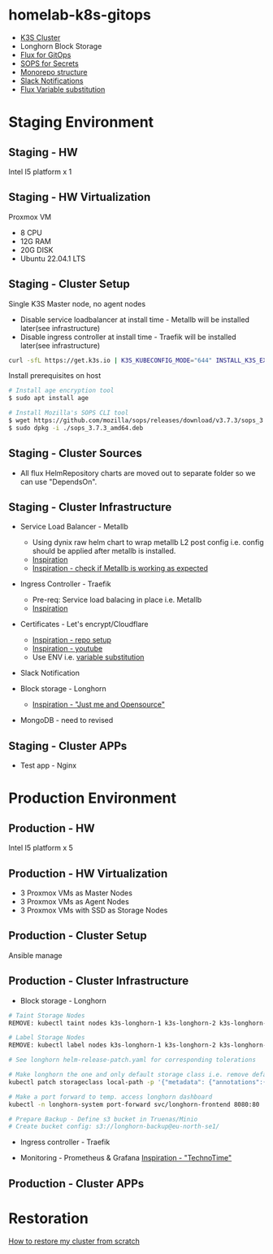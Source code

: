 # homelab-k8s-gitops

- [K3S Cluster](docs/k8s-commands.md)
- Longhorn Block Storage
- [Flux for GitOps](https://fluxcd.io/)
- [SOPS for Secrets](https://fluxcd.io/flux/guides/mozilla-sops/)
- [Monorepo structure](https://fluxcd.io/flux/guides/repository-structure/)
- [Slack Notifications](https://fluxcd.io/flux/guides/notifications/)
- [Flux Variable substitution](https://fluxcd.io/flux/components/kustomize/kustomization/#variable-substitution)

# Staging Environment
## Staging - HW
Intel I5 platform x 1 
## Staging - HW Virtualization
Proxmox VM 
- 8 CPU
- 12G RAM
- 20G DISK
- Ubuntu 22.04.1 LTS
## Staging - Cluster Setup
Single K3S Master node, no agent nodes
- Disable service loadbalancer at install time - Metallb will be installed later(see infrastructure)
- Disable ingress controller at install time - Traefik will be installed later(see infrastructure) 

```bash
curl -sfL https://get.k3s.io | K3S_KUBECONFIG_MODE="644" INSTALL_K3S_EXEC="--disable servicelb --disable traefik" sh -
```

Install prerequisites on host
```bash
# Install age encryption tool 
$ sudo apt install age

# Install Mozilla's SOPS CLI tool
$ wget https://github.com/mozilla/sops/releases/download/v3.7.3/sops_3.7.3_amd64.deb
$ sudo dpkg -i ./sops_3.7.3_amd64.deb
```
## Staging - Cluster Sources
- All flux HelmRepository charts are moved out to separate folder so we can use "DependsOn".
## Staging - Cluster Infrastructure
- Service Load Balancer - Metallb
    - Using dynix raw helm chart to wrap metallb L2 post config i.e. config should be applied after metallb is installed.
    - [Inspiration](https://www.youtube.com/watch?v=zNbqxPRTjFg&t=474s)
    - [Inspiration - check if Metallb is working as expected](https://youtu.be/dEAtD9PVr_Q?t=477)
- Ingress Controller - Traefik
    - Pre-req: Service load balacing in place i.e. Metallb
    - [Inspiration](https://www.youtube.com/watch?v=G4CmbYL9UPg&t=907s)
- Certificates - Let's encrypt/Cloudflare
    - [Inspiration - repo setup](https://github.com/onedr0p/flux-cluster-template/tree/main/cluster/apps/networking/cert-manager)
    - [Inspiration - youtube](https://www.youtube.com/watch?v=G4CmbYL9UPg&t=907s)
    - Use ENV i.e. [variable substitution](https://fluxcd.io/flux/components/kustomize/kustomization/#variable-substitution)
- Slack Notification

- Block storage - Longhorn
    - [Inspiration - "Just me and Opensource"](https://youtu.be/SDI9Tly5YDo?t=571)



- MongoDB - need to revised

## Staging - Cluster APPs
- Test app - Nginx

# Production Environment
## Production - HW
Intel I5 platform x 5
## Production - HW Virtualization
- 3 Proxmox VMs as Master Nodes
- 3 Proxmox VMs as Agent Nodes
- 3 Proxmox VMs with SSD as Storage Nodes

## Production - Cluster Setup
Ansible manage



## Production - Cluster Infrastructure
- Block storage - Longhorn
```bash
# Taint Storage Nodes
REMOVE: kubectl taint nodes k3s-longhorn-1 k3s-longhorn-2 k3s-longhorn-3 CriticalAddonsOnly=true:NoExecute

# Label Storage Nodes
REMOVE: kubectl label nodes k3s-longhorn-1 k3s-longhorn-2 k3s-longhorn-3 disktype=ssd

# See longhorn helm-release-patch.yaml for corresponding tolerations

# Make longhorn the one and only default storage class i.e. remove default from local-path
kubectl patch storageclass local-path -p '{"metadata": {"annotations":{"storageclass.kubernetes.io/is-default-class":"false"}}}'

# Make a port forward to temp. access longhorn dashboard
kubectl -n longhorn-system port-forward svc/longhorn-frontend 8080:80

# Prepare Backup - Define s3 bucket in Truenas/Minio
# Create bucket config: s3://longhorn-backup@eu-north-se1/
```

- Ingress controller - Traefik

- Monitoring - Prometheus & Grafana
[Inspiration - "TechnoTime"](https://youtu.be/fzny5uUaAeY)

## Production - Cluster APPs

# Restoration
[How to restore my cluster from scratch](docs/restoration.md)